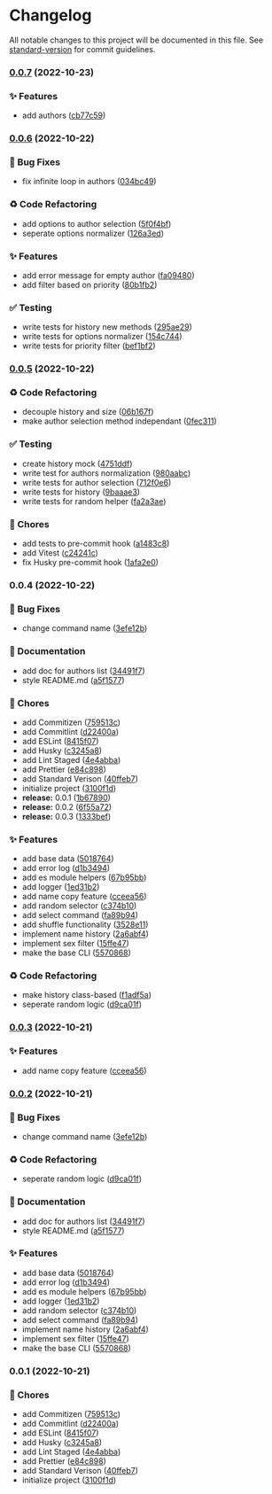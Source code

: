 # Changelog

All notable changes to this project will be documented in this file. See [standard-version](https://github.com/conventional-changelog/standard-version) for commit guidelines.

### [0.0.7](https://github.com/remvze/authors/compare/v0.0.6...v0.0.7) (2022-10-23)


### ✨ Features

* add authors ([cb77c59](https://github.com/remvze/authors/commit/cb77c59b519d6dff0c3fa36bc0ccc76890271515))

### [0.0.6](https://github.com/remvze/authors/compare/v0.0.5...v0.0.6) (2022-10-22)


### 🐛 Bug Fixes

* fix infinite loop in authors ([034bc49](https://github.com/remvze/authors/commit/034bc490820fd5698aacb2582d75ab00b8697f51))


### ♻️ Code Refactoring

* add options to author selection ([5f0f4bf](https://github.com/remvze/authors/commit/5f0f4bf23990847ed36e8fc7756e6225e7e0ce50))
* seperate options normalizer ([126a3ed](https://github.com/remvze/authors/commit/126a3edafc000c093d71af14e40f05efa90c5108))


### ✨ Features

* add error message for empty author ([fa09480](https://github.com/remvze/authors/commit/fa094806d66c0542f425ea75972b0ecd59f31bf2))
* add filter based on priority ([80b1fb2](https://github.com/remvze/authors/commit/80b1fb284a82cfd8e1b955403c584cc03b966b75))


### ✅ Testing

* write tests for history new methods ([295ae29](https://github.com/remvze/authors/commit/295ae293ad9a4c019254be0e0f40e7b3edbf86f9))
* write tests for options normalizer ([154c744](https://github.com/remvze/authors/commit/154c74411b91b1197602031aafe13e241e9e6019))
* write tests for priority filter ([bef1bf2](https://github.com/remvze/authors/commit/bef1bf2f3666d298cf14c2329607193d7e12255f))

### [0.0.5](https://github.com/remvze/authors/compare/v0.0.4...v0.0.5) (2022-10-22)


### ♻️ Code Refactoring

* decouple history and size ([06b167f](https://github.com/remvze/authors/commit/06b167f8ec40e6343813abfcd2269b5e383b831b))
* make author selection method independant ([0fec311](https://github.com/remvze/authors/commit/0fec3119ed44d93ee0dce157e198aac099e2e732))


### ✅ Testing

* create history mock ([4751ddf](https://github.com/remvze/authors/commit/4751ddfdb99bd0f852f745c3bc4d507cf3cc1fec))
* write test for authors normalization ([980aabc](https://github.com/remvze/authors/commit/980aabc16823f3b3b9783ab80026b4f1ab09daf7))
* write tests for author selection ([712f0e6](https://github.com/remvze/authors/commit/712f0e65625e3957bf3338b69ad4fcbcc4976261))
* write tests for history ([9baaae3](https://github.com/remvze/authors/commit/9baaae3989dac234dffac1d262119089455ab01a))
* write tests for random helper ([fa2a3ae](https://github.com/remvze/authors/commit/fa2a3ae3cc035176db26b72b326f42e7efaae905))


### 🚚 Chores

* add tests to pre-commit hook ([a1483c8](https://github.com/remvze/authors/commit/a1483c8f6e597e0d2d5342d5a7fe42917f829fdc))
* add Vitest ([c24241c](https://github.com/remvze/authors/commit/c24241c473df932411ed1c4ff23f88f4df555954))
* fix Husky pre-commit hook ([1afa2e0](https://github.com/remvze/authors/commit/1afa2e04468ebe3c67cb03671bc2999137e670e9))

### 0.0.4 (2022-10-22)


### 🐛 Bug Fixes

* change command name ([3efe12b](https://github.com/remvze/authors/commit/3efe12b3bf0cd2d3003223e1526d3b70ab9ce888))


### 📝 Documentation

* add doc for authors list ([34491f7](https://github.com/remvze/authors/commit/34491f74fad25a0019184e5498ecc1d49f079438))
* style README.md ([a5f1577](https://github.com/remvze/authors/commit/a5f157777787fb680c6355f6a830f2efb3b3047f))


### 🚚 Chores

* add Commitizen ([759513c](https://github.com/remvze/authors/commit/759513c823929285ea6b2664d0c53aad691c73e5))
* add Commitlint ([d22400a](https://github.com/remvze/authors/commit/d22400aa55ce864185090ac8539df67d5f0f43a6))
* add ESLint ([8415f07](https://github.com/remvze/authors/commit/8415f0792e108b8caa9fe398b92b69d7caad83b9))
* add Husky ([c3245a8](https://github.com/remvze/authors/commit/c3245a870d6af8c36cc9ba84a1ef51515f3d471b))
* add Lint Staged ([4e4abba](https://github.com/remvze/authors/commit/4e4abba15af790ad57c3c2ef63001194bba638ff))
* add Prettier ([e84c898](https://github.com/remvze/authors/commit/e84c89841ebf13eb3ebeb8541ed51d2820d7704a))
* add Standard Verison ([40ffeb7](https://github.com/remvze/authors/commit/40ffeb7a0e67a855e7504ab4863264a429271527))
* initialize project ([3100f1d](https://github.com/remvze/authors/commit/3100f1ddd3df07042d0c01688c015371587db4cc))
* **release:** 0.0.1 ([1b67890](https://github.com/remvze/authors/commit/1b678906f91a8ec2172f81f0497dc1c10d0bd372))
* **release:** 0.0.2 ([6f55a72](https://github.com/remvze/authors/commit/6f55a7227e9787665426415c77fb19ac95548ad2))
* **release:** 0.0.3 ([1333bef](https://github.com/remvze/authors/commit/1333befd41e5ab6fae857f23b34c2886bc2ea432))


### ✨ Features

* add base data ([5018764](https://github.com/remvze/authors/commit/50187641a64ab20093b71f14e7e9a4c1a34e52a6))
* add error log ([d1b3494](https://github.com/remvze/authors/commit/d1b3494de253d5aae08521faeb76abf0a5a2e9de))
* add es module helpers ([67b95bb](https://github.com/remvze/authors/commit/67b95bb4f5524a750303e4710b12713ecd7e44ee))
* add logger ([1ed31b2](https://github.com/remvze/authors/commit/1ed31b22c4fd3f3f35c7fc476d9da9daac2d6ea4))
* add name copy feature ([cceea56](https://github.com/remvze/authors/commit/cceea56601d6959b09d7281912c458445cb365ad))
* add random selector ([c374b10](https://github.com/remvze/authors/commit/c374b10c7962e063370a9e625f7a827fac79fe7b))
* add select command ([fa89b94](https://github.com/remvze/authors/commit/fa89b94c9f25d8cbea6bce148acd05d71ec64057))
* add shuffle functionality ([3528e11](https://github.com/remvze/authors/commit/3528e11136eee6c5716d5e00d6449b1fadf8d578))
* implement name history ([2a6abf4](https://github.com/remvze/authors/commit/2a6abf4ba253825b5e62fd1292637e9262f1552d))
* implement sex filter ([15ffe47](https://github.com/remvze/authors/commit/15ffe47b15b3512edaeec6db0d3d45032dc9e8cd))
* make the base CLI ([5570868](https://github.com/remvze/authors/commit/5570868ba55d2ea8fefe0c93737375f45c78a14d))


### ♻️ Code Refactoring

* make history class-based ([f1adf5a](https://github.com/remvze/authors/commit/f1adf5a596b3c6b8f75a263dcb9ef71d9ab2a201))
* seperate random logic ([d9ca01f](https://github.com/remvze/authors/commit/d9ca01f26011765f1b23a42a04e141a4aab93f41))

### [0.0.3](https://github.com/remvze/authors/compare/v0.0.2...v0.0.3) (2022-10-21)


### ✨ Features

* add name copy feature ([cceea56](https://github.com/remvze/authors/commit/cceea56601d6959b09d7281912c458445cb365ad))

### [0.0.2](https://github.com/remvze/authors/compare/v0.0.1...v0.0.2) (2022-10-21)


### 🐛 Bug Fixes

* change command name ([3efe12b](https://github.com/remvze/authors/commit/3efe12b3bf0cd2d3003223e1526d3b70ab9ce888))


### ♻️ Code Refactoring

* seperate random logic ([d9ca01f](https://github.com/remvze/authors/commit/d9ca01f26011765f1b23a42a04e141a4aab93f41))


### 📝 Documentation

* add doc for authors list ([34491f7](https://github.com/remvze/authors/commit/34491f74fad25a0019184e5498ecc1d49f079438))
* style README.md ([a5f1577](https://github.com/remvze/authors/commit/a5f157777787fb680c6355f6a830f2efb3b3047f))


### ✨ Features

* add base data ([5018764](https://github.com/remvze/authors/commit/50187641a64ab20093b71f14e7e9a4c1a34e52a6))
* add error log ([d1b3494](https://github.com/remvze/authors/commit/d1b3494de253d5aae08521faeb76abf0a5a2e9de))
* add es module helpers ([67b95bb](https://github.com/remvze/authors/commit/67b95bb4f5524a750303e4710b12713ecd7e44ee))
* add logger ([1ed31b2](https://github.com/remvze/authors/commit/1ed31b22c4fd3f3f35c7fc476d9da9daac2d6ea4))
* add random selector ([c374b10](https://github.com/remvze/authors/commit/c374b10c7962e063370a9e625f7a827fac79fe7b))
* add select command ([fa89b94](https://github.com/remvze/authors/commit/fa89b94c9f25d8cbea6bce148acd05d71ec64057))
* implement name history ([2a6abf4](https://github.com/remvze/authors/commit/2a6abf4ba253825b5e62fd1292637e9262f1552d))
* implement sex filter ([15ffe47](https://github.com/remvze/authors/commit/15ffe47b15b3512edaeec6db0d3d45032dc9e8cd))
* make the base CLI ([5570868](https://github.com/remvze/authors/commit/5570868ba55d2ea8fefe0c93737375f45c78a14d))

### 0.0.1 (2022-10-21)


### 🚚 Chores

* add Commitizen ([759513c](https://github.com/remvze/authors/commit/759513c823929285ea6b2664d0c53aad691c73e5))
* add Commitlint ([d22400a](https://github.com/remvze/authors/commit/d22400aa55ce864185090ac8539df67d5f0f43a6))
* add ESLint ([8415f07](https://github.com/remvze/authors/commit/8415f0792e108b8caa9fe398b92b69d7caad83b9))
* add Husky ([c3245a8](https://github.com/remvze/authors/commit/c3245a870d6af8c36cc9ba84a1ef51515f3d471b))
* add Lint Staged ([4e4abba](https://github.com/remvze/authors/commit/4e4abba15af790ad57c3c2ef63001194bba638ff))
* add Prettier ([e84c898](https://github.com/remvze/authors/commit/e84c89841ebf13eb3ebeb8541ed51d2820d7704a))
* add Standard Verison ([40ffeb7](https://github.com/remvze/authors/commit/40ffeb7a0e67a855e7504ab4863264a429271527))
* initialize project ([3100f1d](https://github.com/remvze/authors/commit/3100f1ddd3df07042d0c01688c015371587db4cc))

